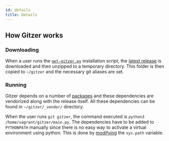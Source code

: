 ```yaml
---
id: details
title: Details
---
```


## How Gitzer works

### Downloading

When a user runs the
[`get-gitzer.py`](https://github.com/IgnisDa/Gitzer/blob/main/get-gitzer.py)
installation script, the [latest release](https://github.com/IgnisDa/Gitzer/releases/latest)
is downloaded and then unzipped to a temporary directory. This folder is then copied to
`~/gitzer` and the necessary git aliases are set.

### Running

Gitzer depends on a number of [packages](https://github.com/IgnisDa/Gitzer/blob/main/gitzer/requirements.txt)
and these dependencies are vendorized along with the release itself. All these dependencies
can be found in `~/gitzer/_vendor/` directory.

When the user runs `git gitzer`, the command executed is `python3 /home/vagrant/gitzer/main.py`.
The dependencies have to be added to `PYTHONPATH` manually since there is no easy way to
activate a virtual environment using python. This is done by
[modifying](https://github.com/IgnisDa/Gitzer/blob/main/tools/main.py#L24) the `sys.path`
variable.
